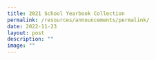 ```yaml
---
title: 2021 School Yearbook Collection
permalink: /resources/announcements/permalink/
date: 2022-11-23
layout: post
description: ""
image: ""
---
```

